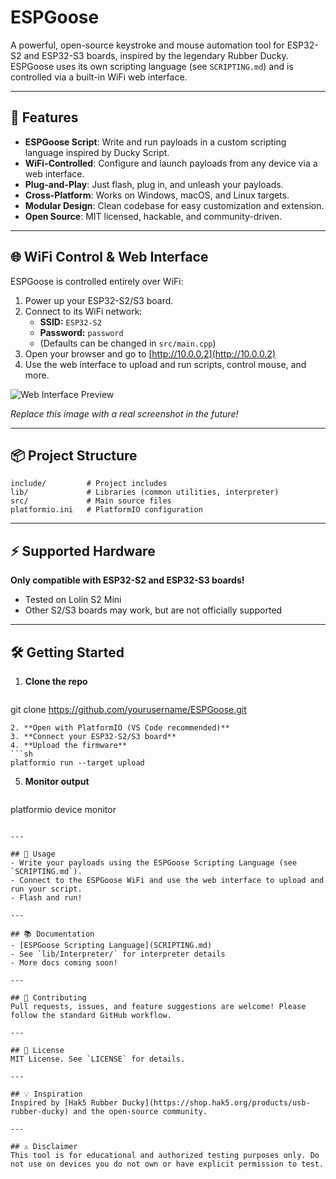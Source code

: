 # ESPGoose

A powerful, open-source keystroke and mouse automation tool for ESP32-S2 and ESP32-S3 boards, inspired by the legendary Rubber Ducky. ESPGoose uses its own scripting language (see `SCRIPTING.md`) and is controlled via a built-in WiFi web interface.

---

## 🚀 Features
- **ESPGoose Script**: Write and run payloads in a custom scripting language inspired by Ducky Script.
- **WiFi-Controlled**: Configure and launch payloads from any device via a web interface.
- **Plug-and-Play**: Just flash, plug in, and unleash your payloads.
- **Cross-Platform**: Works on Windows, macOS, and Linux targets.
- **Modular Design**: Clean codebase for easy customization and extension.
- **Open Source**: MIT licensed, hackable, and community-driven.
---

## 🌐 WiFi Control & Web Interface
ESPGoose is controlled entirely over WiFi:

1. Power up your ESP32-S2/S3 board.
2. Connect to its WiFi network:
   - **SSID:** `ESP32-S2`
   - **Password:** `password`
   - (Defaults can be changed in `src/main.cpp`)
3. Open your browser and go to [http://10.0.0.2](http://10.0.0.2)
4. Use the web interface to upload and run scripts, control mouse, and more.

![Web Interface Preview](https://via.placeholder.com/600x300?text=ESPGoose+Web+UI+Preview)

*Replace this image with a real screenshot in the future!*

---

## 📦 Project Structure
```
include/         # Project includes
lib/             # Libraries (common utilities, interpreter)
src/             # Main source files
platformio.ini   # PlatformIO configuration
```

---

## ⚡ Supported Hardware
**Only compatible with ESP32-S2 and ESP32-S3 boards!**
- Tested on Lolin S2 Mini
- Other S2/S3 boards may work, but are not officially supported

---

## 🛠️ Getting Started
1. **Clone the repo**
   ```sh
git clone https://github.com/yourusername/ESPGoose.git
   ```
2. **Open with PlatformIO (VS Code recommended)**
3. **Connect your ESP32-S2/S3 board**
4. **Upload the firmware**
   ```sh
platformio run --target upload
   ```
5. **Monitor output**
   ```sh
platformio device monitor
   ```

---

## 📝 Usage
- Write your payloads using the ESPGoose Scripting Language (see `SCRIPTING.md`).
- Connect to the ESPGoose WiFi and use the web interface to upload and run your script.
- Flash and run!

---

## 📚 Documentation
- [ESPGoose Scripting Language](SCRIPTING.md)
- See `lib/Interpreter/` for interpreter details
- More docs coming soon!

---

## 🤝 Contributing
Pull requests, issues, and feature suggestions are welcome! Please follow the standard GitHub workflow.

---

## 📄 License
MIT License. See `LICENSE` for details.

---

## 💡 Inspiration
Inspired by [Hak5 Rubber Ducky](https://shop.hak5.org/products/usb-rubber-ducky) and the open-source community.

---

## ⚠️ Disclaimer
This tool is for educational and authorized testing purposes only. Do not use on devices you do not own or have explicit permission to test.
